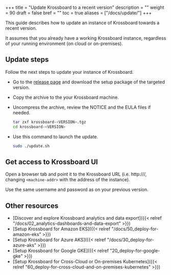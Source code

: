 +++
title = "Update Krossboard to a recent version"
description = ""
weight = 90
draft = false
bref = ""
toc = true
aliases = ["/docs/update/"]
+++

This guide describes how to update an instance of Krossboard towards a recent version.

It assumes that you already have a working Krossboard instance, regardless of your running environment (on cloud or on-premises).

## Update steps
Follow the next steps to update your instance of Krossboard.

* Go to the [release page](https://github.com/2-alchemists/krossboard/releases) and download the setup package of the targeted version.
* Copy the archive to the your Krossboard machine.
* Uncompress the archive, review the NOTICE and the EULA files if needed.
  ```sh
  tar zxf krossboard-<VERSION>.tgz
  cd krossboard-<VERSION>
  ```
* Use this command to launch the update.

  ```sh
  sudo ./update.sh
  ```

## Get access to Krossboard UI
Open a browser tab and point it to the Krossboard URL (i.e. http://<machine-addr>/, changing `<machine-addr>` with the address of the instance).

Use the same username and password as on your previous version.

## Other resources
* [Discover and explore Krossboard analytics and data export]({{< relref "/docs/02_analytics-dashboards-and-data-export" >}})
* [Setup Krossboard for Amazon EKS]({{< relref "/docs/50_deploy-for-amazon-eks" >}})
* [Setup Krossboard for Azure AKS]({{< relref "/docs/30_deploy-for-azure-aks" >}})
* [Setup Krossboard for Google GKE]({{< relref "20_deploy-for-google-gke" >}})
* [Setup Krossboard for Cross-Cloud or On-premises Kubernetes]({{< relref "60_deploy-for-cross-cloud-and-on-premises-kubernetes" >}})